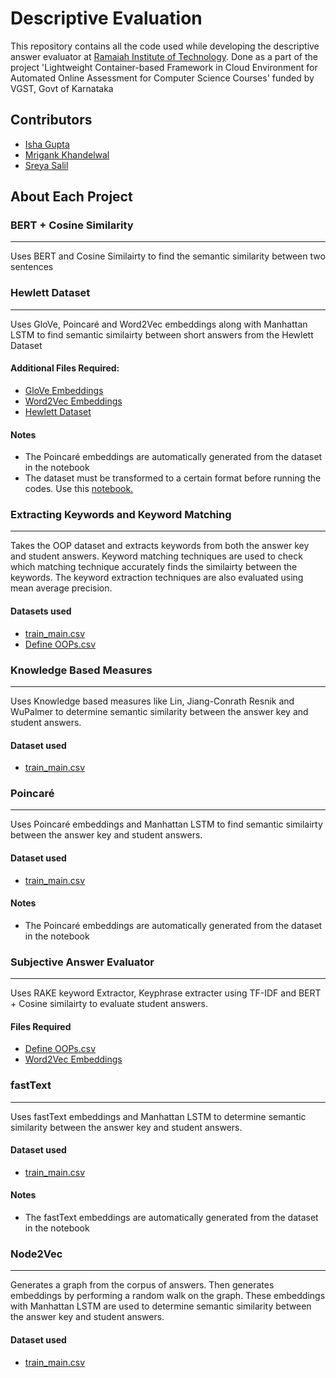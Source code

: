 # Descriptive Evaluation


This repository contains all the code used while developing the descriptive answer evaluator at [Ramaiah Institute of Technology](http://www.msrit.edu/index.html). Done as a part of the project 'Lightweight Container-based Framework in Cloud Environment for Automated Online Assessment for Computer Science Courses' funded by VGST, Govt of Karnataka

## Contributors
- [Isha Gupta](https://github.com/isha369)
- [Mrigank Khandelwal](https://github.com/Mrigankkh)
- [Sreya Salil](https://github.com/SreyaSalil)

## About Each Project
### BERT + Cosine Similarity
___________________________________

Uses BERT and Cosine Similairty to find the semantic similarity between two sentences

### Hewlett Dataset
_________________________
Uses GloVe, Poincaré and Word2Vec embeddings along with Manhattan LSTM to find semantic similairty between short answers from the Hewlett Dataset
#### Additional Files Required:
- [GloVe Embeddings](https://drive.google.com/file/d/1epXvS0xWlTy9tmcW1LM2HtngogwcuFTf/view?usp=sharing)
- [Word2Vec Embeddings](https://drive.google.com/file/d/0B7XkCwpI5KDYNlNUTTlSS21pQmM/view?usp=sharing&resourcekey=0-wjGZdNAUop6WykTtMip30g)
- [Hewlett Dataset](https://drive.google.com/file/d/1UW1SOGspJ3Vhs-vKQ2Ey6xGiFZvzB4-L/view?usp=sharing)
#### Notes
- The Poincaré embeddings are automatically generated from the dataset in the notebook
- The dataset must be transformed to a certain format before running the codes. Use this [notebook.](https://colab.research.google.com/drive/1lRd7_0itJnbUVoR_EtaJsCpziHGLJ3rb?usp=sharing)

### Extracting Keywords and Keyword Matching
____________________________________________
Takes the OOP dataset and extracts keywords from both the answer key and student answers. Keyword matching techniques are used to check which matching technique accurately finds the similairty between the keywords. The keyword extraction techniques are also evaluated using mean average precision.
#### Datasets used
- [train_main.csv](https://drive.google.com/file/d/1Mh3sUDOSNa6g6tqhZD1eoqCZlBXkLErw/view?usp=sharing)
- [Define OOPs.csv](https://drive.google.com/file/d/1s_A9356nA3Ns11MV1eP8SjnbMb6jo4LT/view?usp=sharing)

### Knowledge Based Measures
______________________________________
Uses Knowledge based measures like Lin, Jiang-Conrath Resnik and WuPalmer to determine semantic similarity between the answer key and student answers.
#### Dataset used
- [train_main.csv](https://drive.google.com/file/d/1Mh3sUDOSNa6g6tqhZD1eoqCZlBXkLErw/view?usp=sharing)

### Poincaré
_______________________________
Uses Poincaré embeddings and Manhattan LSTM to find semantic similairty between the answer key and student answers.
#### Dataset used
- [train_main.csv](https://drive.google.com/file/d/1Mh3sUDOSNa6g6tqhZD1eoqCZlBXkLErw/view?usp=sharing)
#### Notes
- The Poincaré embeddings are automatically generated from the dataset in the notebook

### Subjective Answer Evaluator
_________________________________________________
Uses RAKE keyword Extractor, Keyphrase extracter using TF-IDF and BERT + Cosine similairty to evaluate student answers.
#### Files Required
- [Define OOPs.csv](https://drive.google.com/file/d/1s_A9356nA3Ns11MV1eP8SjnbMb6jo4LT/view?usp=sharing)
- [Word2Vec Embeddings](https://drive.google.com/file/d/0B7XkCwpI5KDYNlNUTTlSS21pQmM/edit?usp=sharing)

### fastText
__________________________________
Uses fastText embeddings and Manhattan LSTM to determine semantic similarity between the answer key and student answers.
#### Dataset used
- [train_main.csv](https://drive.google.com/file/d/1Mh3sUDOSNa6g6tqhZD1eoqCZlBXkLErw/view?usp=sharing)
#### Notes
- The fastText embeddings are automatically generated from the dataset in the notebook

### Node2Vec
____________________________
Generates a graph from the corpus of answers. Then generates embeddings by performing a random walk on the graph. These embeddings with Manhattan LSTM are used to determine semantic similarity between the answer key and student answers.
#### Dataset used
- [train_main.csv](https://drive.google.com/file/d/1Mh3sUDOSNa6g6tqhZD1eoqCZlBXkLErw/view?usp=sharing)
